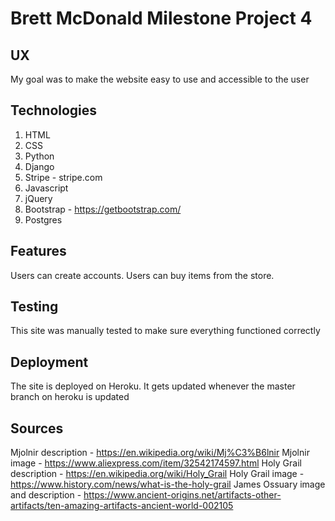 # Brett McDonald Milestone Project 4
## UX
My goal was to make the website easy to use and accessible to the user
## Technologies
1. HTML
2. CSS
3. Python
4. Django
5. Stripe - stripe.com
6. Javascript
7. jQuery
8. Bootstrap - https://getbootstrap.com/
9. Postgres

## Features
Users can create accounts. Users can buy items from the store. 

## Testing
This site was manually tested to make sure everything functioned correctly

## Deployment
The site is deployed on Heroku. It gets updated whenever the master branch on heroku is updated

## Sources
Mjolnir description - https://en.wikipedia.org/wiki/Mj%C3%B6lnir
Mjolnir image - https://www.aliexpress.com/item/32542174597.html
Holy Grail description - https://en.wikipedia.org/wiki/Holy_Grail
Holy Grail image - https://www.history.com/news/what-is-the-holy-grail
James Ossuary image and description - https://www.ancient-origins.net/artifacts-other-artifacts/ten-amazing-artifacts-ancient-world-002105